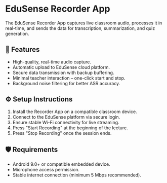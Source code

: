 # EduSense Recorder App

The EduSense Recorder App captures live classroom audio, processes it in real-time, and sends the data for transcription, summarization, and quiz generation.

## 🚀 Features
- High-quality, real-time audio capture.
- Automatic upload to EduSense cloud platform.
- Secure data transmission with backup buffering.
- Minimal teacher interaction – one-click start and stop.
- Background noise filtering for better ASR accuracy.

## ⚙️ Setup Instructions
1. Install the Recorder App on a compatible classroom device.
2. Connect to the EduSense platform via secure login.
3. Ensure stable Wi-Fi connectivity for live streaming.
4. Press "Start Recording" at the beginning of the lecture.
5. Press "Stop Recording" once the session ends.

## 🛡 Requirements
- Android 9.0+ or compatible embedded device.
- Microphone access permission.
- Stable internet connection (minimum 5 Mbps recommended).
